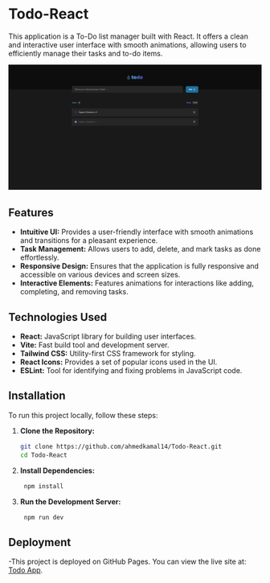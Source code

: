 # Todo-React

This application is a To-Do list manager built with React. It offers a clean and interactive user interface with smooth animations, allowing users to efficiently manage their tasks and to-do items. 

![Todo-React Preview](snip.png)

## Features

- **Intuitive UI:** Provides a user-friendly interface with smooth animations and transitions for a pleasant experience.
- **Task Management:** Allows users to add, delete, and mark tasks as done effortlessly.
- **Responsive Design:** Ensures that the application is fully responsive and accessible on various devices and screen sizes.
- **Interactive Elements:** Features animations for interactions like adding, completing, and removing tasks.

## Technologies Used

- **React:** JavaScript library for building user interfaces.
- **Vite:** Fast build tool and development server.
- **Tailwind CSS:** Utility-first CSS framework for styling.
- **React Icons:** Provides a set of popular icons used in the UI.
- **ESLint:** Tool for identifying and fixing problems in JavaScript code.

## Installation

To run this project locally, follow these steps:

1. **Clone the Repository:**
   ```bash
   git clone https://github.com/ahmedkamal14/Todo-React.git
   cd Todo-React
   
2. **Install Dependencies:**
   ```bash
    npm install

3. **Run the Development Server:**
   ```bash
    npm run dev

  ## Deployment

  -This project is deployed on GitHub Pages. You can view the live site at: [Todo App](https://ahmedkamal14.github.io/Todo-React/).
